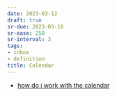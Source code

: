 ```yaml
---
date: 2023-03-12
draft: true
sr-due: 2023-03-16
sr-ease: 250
sr-interval: 3
tags:
- inbox
- definition
title: Calendar
---
```

   
   
- [how do i work with the calendar](./how%20do%20i%20work%20with%20the%20calendar.md)